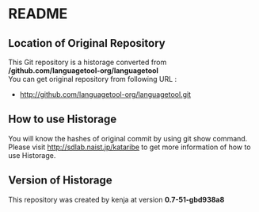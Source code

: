 # README
## Location of Original Repository
This Git repository is a historage converted from **/github.com/languagetool-org/languagetool**  
You can get original repository from following URL :

- http://github.com/languagetool-org/languagetool.git

## How to use Historage
You will know the hashes of original commit by using git show command.  
Please visit <http://sdlab.naist.jp/kataribe> to get more information of how to use Historage.

## Version of Historage
This repository was created by kenja at version **0.7-51-gbd938a8**

